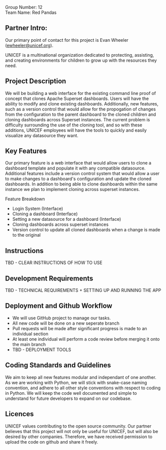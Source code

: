 Group Number: 12  
Team Name: Red Pandas  

## Partner Intro:
Our primary point of contact for this project is Evan Wheeler (ewheeler@unicef.org). 

UNICEF is a multinational organization dedicated to protecting, assisting, and creating environments for children to grow up with the resources they need. 

## Project Description
We will be building a web interface for the existing command line proof of concept that clones Apache Superset dashboards. Users will have the ability to modify and clone existing dashboards. Additionally, new features, such as a version control that would allow for the propogation of changes from the configuration to the parent dashboard to the cloned children and cloning dashboards across Superset instances. The current problem is difficulty surrounding the use of the cloning tool, and so with these additions, UNICEF employees will have the tools to quickly and easily visualize any datasource they want.
   
## Key Features
Our primary feature is a web interface that would allow users to clone a dashboard template and populate it with any compatible datasource. Additional features include a version control system that would allow a user to make changes to a dashboard's configuration and update the cloned dashboards. In addition to being able to clone dashboards within the same instance we plan to implement cloning across superset instances.

Feature Breakdown
* Login System (Interface)
* Cloning a dashboard (Interface)
* Setting a new datasource for a dashboard (Interface)
* Cloning dashboards across superset instances
* Version control to update all cloned dashboards when a change is made to the original

## Instructions
TBD - CLEAR INSTRUCTIONS OF HOW TO USE

## Development Requirements
TBD - TECHNICAL REQUIREMENTS + SETTING UP AND RUNNING THE APP 

## Deployment and Github Workflow
* We will use GitHub project to manage our tasks.
* All new code will be done on a new seperate branch
* Pull requests will be made after significant progress is made to an individual section
* At least one individual will perform a code review before merging it onto the main branch
* TBD - DEPLOYMENT TOOLS

## Coding Standards and Guidelines
We aim to keep all new features modular and independant of one another. As we are working with Python, we will stick with snake-case naming convention, and adhere to all other style conventions with respect to coding in Python. We will keep the code well documented and simple to understand for future developers to expand on our codebase.

## Licences 
UNICEF values contributing to the open source community. Our partner believes that this project will not only be useful for UNICEF, but will also be desired by other companies. Therefore, we have received permission to upload the code on github and share it freely.
